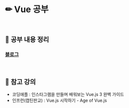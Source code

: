 # ✏ Vue 공부

<br>

## 📄 공부 내용 정리
### <a href='https://sorrel012.tistory.com/category/%ED%81%B4%EB%9D%BC%EC%9D%B4%EC%96%B8%ED%8A%B8/Vue.js'>블로그</a>

<br>

## 📁 참고 강의
- 코딩애플 : 인스타그램을 만들며 배워보는 Vue.js 3 완벽 가이드
- 인프런(캡틴판교) : Vue.js 시작하기 - Age of Vue.js
